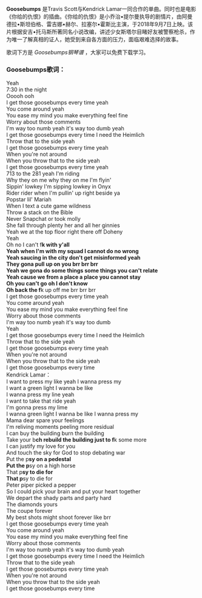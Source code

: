 

**Goosebumps** 是Travis Scott与Kendrick
Lamar一同合作的单曲。同时也是电影《你给的仇恨》的插曲。《你给的仇恨》是小乔治•提尔曼执导的剧情片，由阿曼德拉•斯坦伯格、雷吉娜•赫尔、拉塞尔•霍斯比主演，于2018年9月7日上映。该片根据安吉•托马斯所著同名小说改编，讲述少女斯塔尔目睹好友被警察枪杀，作为唯一了解真相的证人，她受到来自各方面的压力，面临艰难选择的故事。

歌词下方是 _Goosebumps钢琴谱_ ，大家可以免费下载学习。

### Goosebumps歌词：

Yeah  
7:30 in the night  
Ooooh ooh  
I get those goosebumps every time yeah  
You come around yeah  
You ease my mind you make everything feel fine  
Worry about those comments  
I'm way too numb yeah it's way too dumb yeah  
I get those goosebumps every time I need the Heimlich  
Throw that to the side yeah  
I get those goosebumps every time yeah  
When you're not around  
When you throw that to the side yeah  
I get those goosebumps every time yeah  
713 to the 281 yeah I'm riding  
Why they on me why they on me I'm flyin'  
Sippin' lowkey I'm sipping lowkey in Onyx  
Rider rider when I'm pullin' up right beside ya  
Popstar lil' Mariah  
When I text a cute game wildness  
Throw a stack on the Bible  
Never Snapchat or took molly  
She fall through plenty her and all her ginnies  
Yeah we at the top floor right there off Doheny  
Yeah  
Oh no I can't f**k with y'all  
Yeah when I'm with my squad I cannot do no wrong  
Yeah saucing in the city don't get misinformed yeah  
They gona pull up on you brr brr brr  
Yeah we gona do some things some things you can't relate  
Yeah cause we from a place a place you cannot stay  
Oh you can't go oh I don't know  
Oh back the f**k up off me brr brr brr  
I get those goosebumps every time yeah  
You come around yeah  
You ease my mind you make everything feel fine  
Worry about those comments  
I'm way too numb yeah it's way too dumb  
Yeah  
I get those goosebumps every time I need the Heimlich  
Throw that to the side yeah  
I get those goosebumps every time yeah  
When you're not around  
When you throw that to the side yeah  
I get those goosebumps every time  
Kendrick Lamar：  
I want to press my like yeah I wanna press my  
I want a green light I wanna be like  
I wanna press my line yeah  
I want to take that ride yeah  
I'm gonna press my lime  
I wanna green light I wanna be like I wanna press my  
Mama dear spare your feelings  
I'm reliving moments peeling more residual  
I can buy the building burn the building  
Take your b**ch rebuild the building just to f**k some more  
I can justify my love for you  
And touch the sky for God to stop debating war  
Put the p**sy on a pedestal  
Put the p**sy on a high horse  
That p**sy to die for  
That p**sy to die for  
Peter piper picked a pepper  
So I could pick your brain and put your heart together  
We depart the shady parts and party hard  
The diamonds yours  
The coupe forever  
My best shots might shoot forever like brr  
I get those goosebumps every time yeah  
You come around yeah  
You ease my mind you make everything feel fine  
Worry about those comments  
I'm way too numb yeah it's way too dumb yeah  
I get those goosebumps every time I need the Heimlich  
Throw that to the side yeah  
I get those goosebumps every time yeah  
When you're not around  
When you throw that to the side yeah  
I get those goosebumps every time

